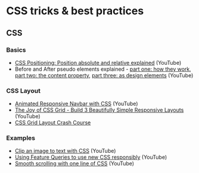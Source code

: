 # CSS tricks & best practices

## CSS

### Basics

- [CSS Positioning: Position absolute and relative explained](https://www.youtube.com/watch?v=P6UgYq3J3Qs&t=28s) (YouTube)
- Before and After pseudo elements explained -
  [part one: how they work](https://www.youtube.com/watch?v=zGiirUiWslI),
  [part two: the content property](https://www.youtube.com/watch?v=xoRbkm8XgfQ&t=673s),
  [part three: as design elements](https://www.youtube.com/watch?v=djbtPnNmc0I&t=788s) (YouTube)

### CSS Layout

- [Animated Responsive Navbar with CSS](https://www.youtube.com/watch?v=biOMz4puGt8) (YouTube)
- [The Joy of CSS Grid - Build 3 Beautifully Simple Responsive Layouts](https://www.youtube.com/watch?v=705XCEruZFs) (YouTube)
- [CSS Grid Layout Crash Course](https://www.youtube.com/watch?v=jV8B24rSN5o)

### Examples

- [Clip an image to text with CSS](https://www.youtube.com/watch?v=9Kr3T4Ndl-o) (YouTube)
- [Using Feature Queries to use new CSS responsibly](https://www.youtube.com/watch?v=wPI8CEoheSk) (YouTube)
- [Smooth scrolling with one line of CSS](https://www.youtube.com/watch?v=MNNr7TU7XcU) (YouTube)
